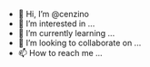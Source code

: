 - 👋 Hi, I’m @cenzino
- 👀 I’m interested in ...
- 🌱 I’m currently learning ...
- 💞️ I’m looking to collaborate on ...
- 📫 How to reach me ...

<!---
cenzino/cenzino is a ✨ special ✨ repository because its `README.md` (this file) appears on your GitHub profile.
You can click the Preview link to take a look at your changes.
--->
